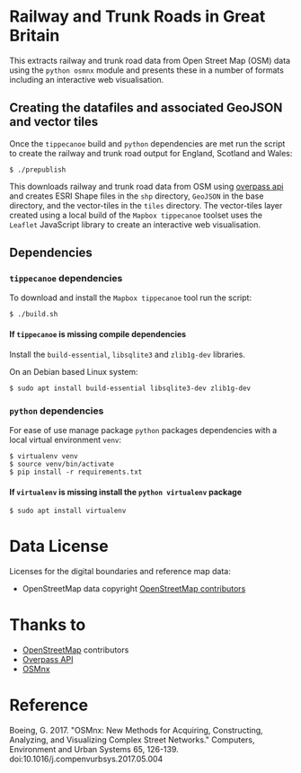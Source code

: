 # Railway and Trunk Roads in Great Britain

This extracts railway and trunk road data from Open Street Map (OSM) data using the `python osmnx` module and presents these in a number of formats including an interactive web visualisation.

## Creating the datafiles and associated GeoJSON and vector tiles

Once the `tippecanoe` build and `python` dependencies are met run the script to create the railway and trunk road output for England, Scotland and Wales:

    $ ./prepublish

This downloads railway and trunk road data from OSM using [overpass api](http://overpass-api.de/) and creates ESRI Shape files in the `shp` directory, `GeoJSON` in the base directory, and the vector-tiles in the `tiles` directory. The vector-tiles layer created using a local build of the `Mapbox tippecanoe` toolset uses the `Leaflet` JavaScript library to create an interactive web visualisation.

## Dependencies

### `tippecanoe` dependencies

To download and install the `Mapbox tippecanoe` tool run the script:

    $ ./build.sh
    
#### If `tippecanoe` is missing compile dependencies 

Install the `build-essential`, `libsqlite3` and `zlib1g-dev` libraries. 

On an Debian based Linux system:

    $ sudo apt install build-essential libsqlite3-dev zlib1g-dev
    
### `python` dependencies

For ease of use manage package `python` packages dependencies with a local virtual environment `venv`:

    $ virtualenv venv
    $ source venv/bin/activate
    $ pip install -r requirements.txt

#### If `virtualenv` is missing install the `python virtualenv` package

    $ sudo apt install virtualenv

# Data License

Licenses for the digital boundaries and reference map data:
* OpenStreetMap data copyright [OpenStreetMap contributors](www.openstreetmap.org)

# Thanks to

* [OpenStreetMap](https://www.openstreetmap.org) contributors
* [Overpass API](http://overpass-api.de/)
* [OSMnx](https://github.com/gboeing/osmnx)

# Reference

Boeing, G. 2017. "OSMnx: New Methods for Acquiring, Constructing, Analyzing, and Visualizing Complex Street Networks." Computers, Environment and Urban Systems 65, 126-139. 
doi:10.1016/j.compenvurbsys.2017.05.004
